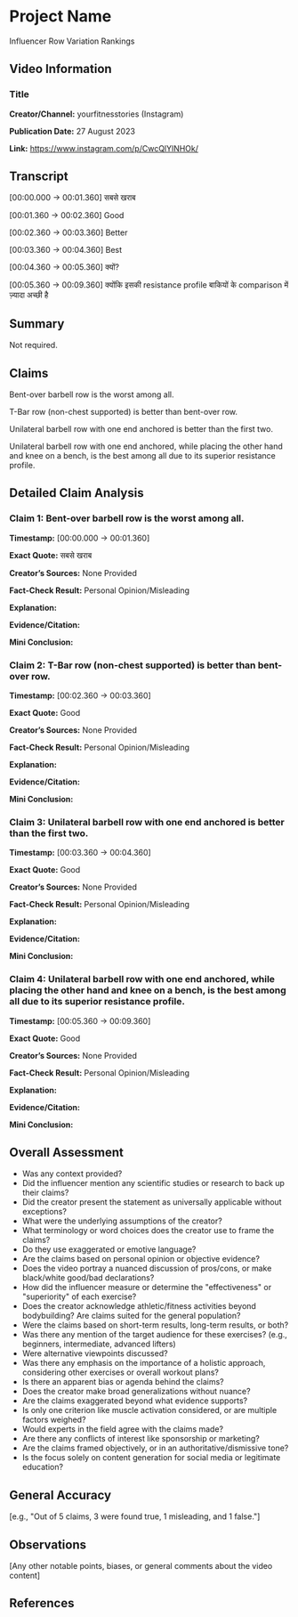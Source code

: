 # Project Name

Influencer Row Variation Rankings

## Video Information

### Title

**Creator/Channel:** yourfitnesstories (Instagram)

**Publication Date:** 27 August 2023

**Link:** https://www.instagram.com/p/CwcQlYlNHOk/

## Transcript

[00:00.000 -> 00:01.360]  सबसे खराब

[00:01.360 -> 00:02.360]  Good

[00:02.360 -> 00:03.360]  Better

[00:03.360 -> 00:04.360]  Best

[00:04.360 -> 00:05.360]  क्यों?

[00:05.360 -> 00:09.360]  क्योंकि इसकी resistance profile बाकियों के comparison में ज़्यादा अच्छी है

## Summary

Not required.

## Claims

Bent-over barbell row is the worst among all.

T-Bar row (non-chest supported) is better than bent-over row.

Unilateral barbell row with one end anchored is better than the first two.

Unilateral barbell row with one end anchored, while placing the other hand and knee on a bench, is the best among all due to its superior resistance profile.

## Detailed Claim Analysis

### **Claim 1:** Bent-over barbell row is the worst among all.

**Timestamp:** [00:00.000 -> 00:01.360]

**Exact Quote:** सबसे खराब

**Creator’s Sources:** None Provided

**Fact-Check Result:** Personal Opinion/Misleading

**Explanation:**

**Evidence/Citation:**

**Mini Conclusion:**

### **Claim 2:** T-Bar row (non-chest supported) is better than bent-over row.

**Timestamp:** [00:02.360 -> 00:03.360]

**Exact Quote:** Good

**Creator’s Sources:** None Provided

**Fact-Check Result:** Personal Opinion/Misleading

**Explanation:**

**Evidence/Citation:**

**Mini Conclusion:**

### **Claim 3:** Unilateral barbell row with one end anchored is better than the first two.

**Timestamp:** [00:03.360 -> 00:04.360]

**Exact Quote:** Good

**Creator’s Sources:** None Provided

**Fact-Check Result:** Personal Opinion/Misleading

**Explanation:**

**Evidence/Citation:**

**Mini Conclusion:**

### **Claim 4:** Unilateral barbell row with one end anchored, while placing the other hand and knee on a bench, is the best among all due to its superior resistance profile.

**Timestamp:** [00:05.360 -> 00:09.360] 

**Exact Quote:** Good

**Creator’s Sources:** None Provided

**Fact-Check Result:** Personal Opinion/Misleading

**Explanation:**

**Evidence/Citation:**

**Mini Conclusion:**

## Overall Assessment

- Was any context provided?
- Did the influencer mention any scientific studies or research to back up their claims?
- Did the creator present the statement as universally applicable without exceptions?
- What were the underlying assumptions of the creator?
- What terminology or word choices does the creator use to frame the claims?
- Do they use exaggerated or emotive language?
- Are the claims based on personal opinion or objective evidence?
- Does the video portray a nuanced discussion of pros/cons, or make black/white good/bad declarations?
- How did the influencer measure or determine the "effectiveness" or "superiority" of each exercise?
- Does the creator acknowledge athletic/fitness activities beyond bodybuilding? Are claims suited for the general population?
- Were the claims based on short-term results, long-term results, or both?
- Was there any mention of the target audience for these exercises? (e.g., beginners, intermediate, advanced lifters)
- Were alternative viewpoints discussed?
- Was there any emphasis on the importance of a holistic approach, considering other exercises or overall workout plans?
- Is there an apparent bias or agenda behind the claims?
- Does the creator make broad generalizations without nuance?
- Are the claims exaggerated beyond what evidence supports?
- Is only one criterion like muscle activation considered, or are multiple factors weighed?
- Would experts in the field agree with the claims made?
- Are there any conflicts of interest like sponsorship or marketing?
- Are the claims framed objectively, or in an authoritative/dismissive tone?
- Is the focus solely on content generation for social media or legitimate education?

## General Accuracy

[e.g., "Out of 5 claims, 3 were found true, 1 misleading, and 1 false."]

## Observations

[Any other notable points, biases, or general comments about the video content]

## References
